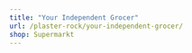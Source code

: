 ```yaml
---
title: "Your Independent Grocer"
url: /plaster-rock/your-independent-grocer/
shop: Supermarkt
---
```

